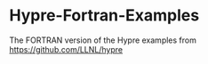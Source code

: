 # Hypre-Fortran-Examples
The FORTRAN version of the Hypre examples from https://github.com/LLNL/hypre 
